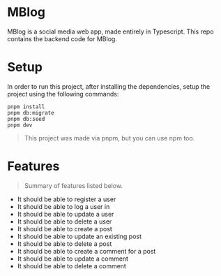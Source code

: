 # MBlog

MBlog is a social media web app, made entirely in Typescript.
This repo contains the backend code for MBlog.

# Setup

In order to run this project, after installing the dependencies, setup the project using the following commands:

```
pnpm install
pnpm db:migrate
pnpm db:seed
pnpm dev
```

> This project was made via pnpm, but you can use npm too.

# Features

> Summary of features listed below.

-   It should be able to register a user
-   It should be able to log a user in
-   It should be able to update a user
-   It should be able to delete a user
-   It should be able to create a post
-   It should be able to update an existing post
-   It should be able to delete a post
-   It should be able to create a comment for a post
-   It should be able to update a comment
-   It should be able to delete a comment
